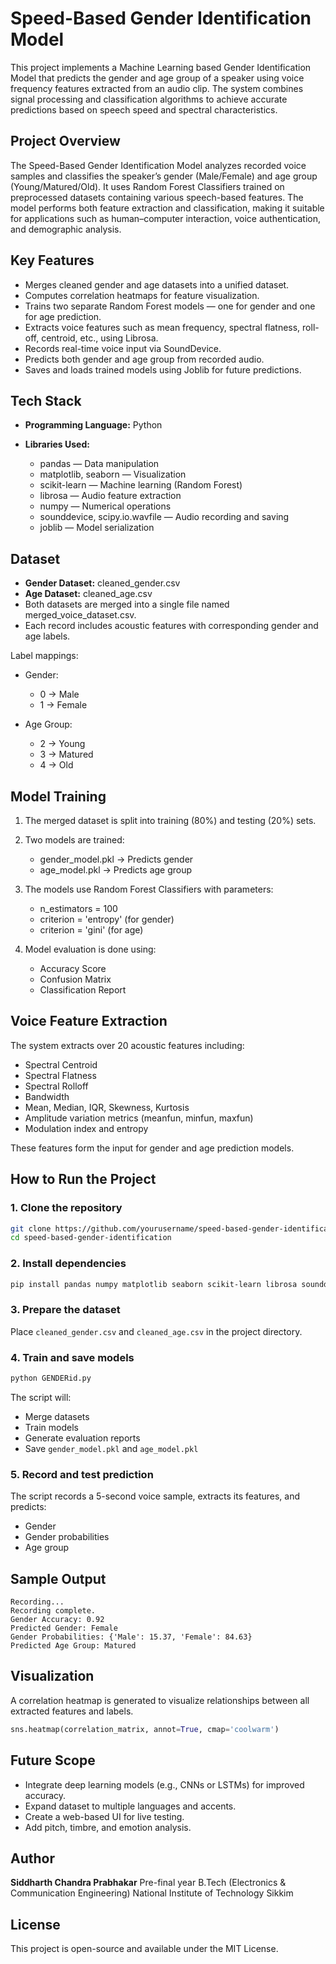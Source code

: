 # Speed-Based Gender Identification Model

This project implements a Machine Learning based Gender Identification Model that predicts the gender and age group of a speaker using voice frequency features extracted from an audio clip.
The system combines signal processing and classification algorithms to achieve accurate predictions based on speech speed and spectral characteristics.

## Project Overview

The Speed-Based Gender Identification Model analyzes recorded voice samples and classifies the speaker’s gender (Male/Female) and age group (Young/Matured/Old).
It uses Random Forest Classifiers trained on preprocessed datasets containing various speech-based features.
The model performs both feature extraction and classification, making it suitable for applications such as human–computer interaction, voice authentication, and demographic analysis.

## Key Features

* Merges cleaned gender and age datasets into a unified dataset.
* Computes correlation heatmaps for feature visualization.
* Trains two separate Random Forest models — one for gender and one for age prediction.
* Extracts voice features such as mean frequency, spectral flatness, roll-off, centroid, etc., using Librosa.
* Records real-time voice input via SoundDevice.
* Predicts both gender and age group from recorded audio.
* Saves and loads trained models using Joblib for future predictions.

## Tech Stack

* **Programming Language:** Python
* **Libraries Used:**

  * pandas — Data manipulation
  * matplotlib, seaborn — Visualization
  * scikit-learn — Machine learning (Random Forest)
  * librosa — Audio feature extraction
  * numpy — Numerical operations
  * sounddevice, scipy.io.wavfile — Audio recording and saving
  * joblib — Model serialization

## Dataset

* **Gender Dataset:** cleaned_gender.csv
* **Age Dataset:** cleaned_age.csv
* Both datasets are merged into a single file named merged_voice_dataset.csv.
* Each record includes acoustic features with corresponding gender and age labels.

Label mappings:

* Gender:

  * 0 → Male
  * 1 → Female
* Age Group:

  * 2 → Young
  * 3 → Matured
  * 4 → Old

## Model Training

1. The merged dataset is split into training (80%) and testing (20%) sets.
2. Two models are trained:

   * gender_model.pkl → Predicts gender
   * age_model.pkl → Predicts age group
3. The models use Random Forest Classifiers with parameters:

   * n_estimators = 100
   * criterion = 'entropy' (for gender)
   * criterion = 'gini' (for age)
4. Model evaluation is done using:

   * Accuracy Score
   * Confusion Matrix
   * Classification Report

## Voice Feature Extraction

The system extracts over 20 acoustic features including:

* Spectral Centroid
* Spectral Flatness
* Spectral Rolloff
* Bandwidth
* Mean, Median, IQR, Skewness, Kurtosis
* Amplitude variation metrics (meanfun, minfun, maxfun)
* Modulation index and entropy

These features form the input for gender and age prediction models.

## How to Run the Project

### 1. Clone the repository

```bash
git clone https://github.com/yourusername/speed-based-gender-identification.git
cd speed-based-gender-identification
```

### 2. Install dependencies

```bash
pip install pandas numpy matplotlib seaborn scikit-learn librosa sounddevice scipy joblib
```

### 3. Prepare the dataset

Place `cleaned_gender.csv` and `cleaned_age.csv` in the project directory.

### 4. Train and save models

```bash
python GENDERid.py
```

The script will:

* Merge datasets
* Train models
* Generate evaluation reports
* Save `gender_model.pkl` and `age_model.pkl`

### 5. Record and test prediction

The script records a 5-second voice sample, extracts its features, and predicts:

* Gender
* Gender probabilities
* Age group

## Sample Output

```
Recording...
Recording complete.
Gender Accuracy: 0.92
Predicted Gender: Female
Gender Probabilities: {'Male': 15.37, 'Female': 84.63}
Predicted Age Group: Matured
```

## Visualization

A correlation heatmap is generated to visualize relationships between all extracted features and labels.

```python
sns.heatmap(correlation_matrix, annot=True, cmap='coolwarm')
```

## Future Scope

* Integrate deep learning models (e.g., CNNs or LSTMs) for improved accuracy.
* Expand dataset to multiple languages and accents.
* Create a web-based UI for live testing.
* Add pitch, timbre, and emotion analysis.

## Author

**Siddharth Chandra Prabhakar**
Pre-final year B.Tech (Electronics & Communication Engineering)
National Institute of Technology Sikkim

## License

This project is open-source and available under the MIT License.
